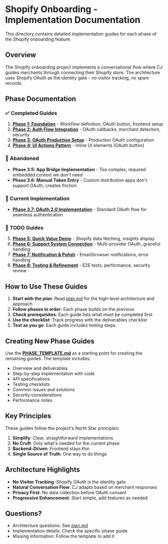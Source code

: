 # Shopify Onboarding - Implementation Documentation

This directory contains detailed implementation guides for each phase of the Shopify onboarding feature.

## Overview

The Shopify onboarding project implements a conversational flow where CJ guides merchants through connecting their Shopify store. The architecture uses Shopify OAuth as the identity gate - no visitor tracking, no spam records.

## Phase Documentation

### ✅ Completed Guides
1. **[Phase 1: Foundation](phase-1-foundation.md)** - Workflow definition, OAuth button, frontend setup
2. **[Phase 2: Auth Flow Integration](phase-2-auth-flow.md)** - OAuth callbacks, merchant detection, security
3. **[Phase 3: OAuth Production Setup](phase-3-oauth-production.md)** - Production OAuth configuration
4. **[Phase 4: UI Actions Pattern](phase-4-ui-actions.md)** - Inline UI elements (OAuth button)

### 🚫 Abandoned
- **Phase 3.5: App Bridge Implementation** - Too complex, required embedded context we don't need
- **Phase 3.6: Manual Token Entry** - Custom distribution apps don't support OAuth, creates friction

### 🎯 Current Implementation
- **[Phase 3.7: OAuth 2.0 Implementation](phase-3.7-oauth-implementation.md)** - Standard OAuth flow for seamless authentication

### 📝 TODO Guides
5. **[Phase 5: Quick Value Demo](phase-5-quick-value.md)** - Shopify data fetching, insights display
6. **[Phase 6: Support System Connection](phase-6-support-systems.md)** - Multi-provider OAuth, graceful handling
7. **[Phase 7: Notification & Polish](phase-7-notifications.md)** - Email/browser notifications, error handling
8. **[Phase 8: Testing & Refinement](phase-8-testing.md)** - E2E tests, performance, security review

## How to Use These Guides

1. **Start with the plan**: Read [plan.md](../../plan.md) for the high-level architecture and approach
2. **Follow phases in order**: Each phase builds on the previous
3. **Check prerequisites**: Each guide lists what must be completed first
4. **Use the checklist**: Track progress with the deliverables checklist
5. **Test as you go**: Each guide includes testing steps

## Creating New Phase Guides

Use the **[PHASE_TEMPLATE.md](PHASE_TEMPLATE.md)** as a starting point for creating the remaining guides. The template includes:

- Overview and deliverables
- Step-by-step implementation with code
- API specifications
- Testing checklists
- Common issues and solutions
- Security considerations
- Performance notes

## Key Principles

These guides follow the project's North Star principles:

1. **Simplify**: Clear, straightforward implementations
2. **No Cruft**: Only what's needed for the current phase
3. **Backend-Driven**: Frontend stays thin
4. **Single Source of Truth**: One way to do things

## Architecture Highlights

- **No Visitor Tracking**: Shopify OAuth is the identity gate
- **Natural Conversation Flow**: CJ adapts based on merchant responses  
- **Privacy First**: No data collection before OAuth consent
- **Progressive Enhancement**: Start simple, add features as needed

## Questions?

- Architecture questions: See [plan.md](../../plan.md)
- Implementation details: Check the specific phase guide
- Missing information: Follow the template to add it